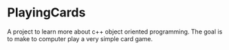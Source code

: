 # PlayingCards
A project to learn more about c++ object oriented programming. The goal is to make to computer play a very simple card game.
